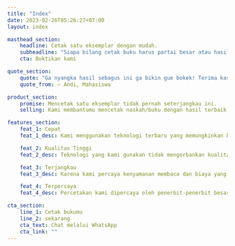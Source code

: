 ```yaml
---
title: "Index"
date: 2023-02-26T05:26:27+07:00
layout: index

masthead_section:
    headline: Cetak satu eksemplar dengan mudah.
    subheadline: "Siapa bilang cetak buku harus partai besar atau hasilnya seperti fotokopi?"
    cta: Buktikan kami

quote_section:
    quote: "Ga nyangka hasil sebagus ini ga bikin gue bokek! Terima kasih, Gawebukusijitil!"
    quote_from: – Andi, Mahasiswa

product_section:
    promise: Mencetak satu eksemplar tidak pernah seterjangkau ini.
    selling: Kami membantumu mencetak naskah/buku dengan hasil terbaik tanpa memaksamu berpuasa atau mengkonsumsi mie instant selama sebulan ke depan!

features_section:
    feat_1: Cepat
    feat_1_desc: Kami menggunakan teknologi terbaru yang memungkinkan kami mencetak pesanan anda dengan cepat

    feat_2: Kualitas Tinggi
    feat_2_desc: Teknologi yang kami gunakan tidak mengorbankan kualitas untuk mempercepat proses percetakan kami

    feat_3: Terjangkau
    feat_3_desc: Karena kami percaya kenyamanan membaca dan biaya yang mahal tidak selamanya sepadan

    feat_4: Terpercaya
    feat_4_desc: Percetakan kami dipercaya oleh penerbit-penerbit besar untuk mencetak buku-buku terbitan mereka

cta_section:
    line_1: Cetak bukumu
    line_2: sekarang
    cta_text: Chat melalui WhatsApp
    cta_link: ""
---
```

